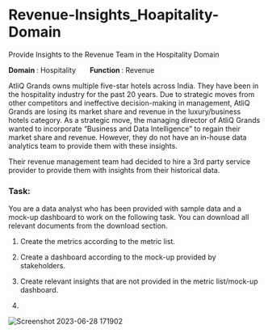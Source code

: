 # Revenue-Insights_Hoapitality-Domain

Provide Insights to the Revenue Team in the Hospitality Domain

<p> <b> Domain </b>:  Hospitality   &nbsp &nbsp &nbsp <b> Function </b> : Revenue </p>

AtliQ Grands owns multiple five-star hotels across India. They have been in the hospitality industry for the past 20 years. Due to strategic moves from other competitors and ineffective decision-making in management, AtliQ Grands are losing its market share and revenue in the luxury/business hotels category. As a strategic move, the managing director of AtliQ Grands wanted to incorporate “Business and Data Intelligence” to regain their market share and revenue. However, they do not have an in-house data analytics team to provide them with these insights.

Their revenue management team had decided to hire a 3rd party service provider to provide them with insights from their historical data.

<h3>Task: </h3> 

You are a data analyst who has been provided with sample data and a mock-up dashboard to work on the following task. You can download all relevant documents from the download section.

1. Create the metrics according to the metric list.
2. Create a dashboard according to the mock-up provided by stakeholders.
3. Create relevant insights that are not provided in the metric list/mock-up dashboard.

4. 
![Screenshot 2023-06-28 171902](https://github.com/rajvimevada/Revenue-Insights_Hoapitality-Domain/assets/110738846/227deade-faa7-447f-b4eb-71c49f2eb4b6)
